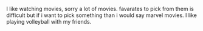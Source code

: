 I like watching movies, sorry a lot of movies.
favarates to pick from them is difficult but if i want to pick something than i would say marvel movies.
I like playing volleyball with my friends.

